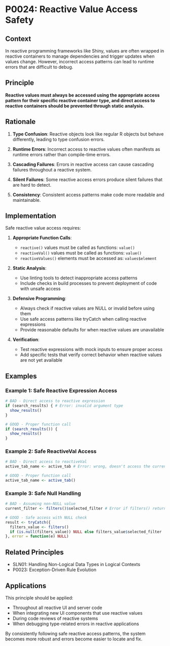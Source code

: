 # P0024: Reactive Value Access Safety

## Context
In reactive programming frameworks like Shiny, values are often wrapped in reactive containers to manage dependencies and trigger updates when values change. However, incorrect access patterns can lead to runtime errors that are difficult to debug.

## Principle
**Reactive values must always be accessed using the appropriate access pattern for their specific reactive container type, and direct access to reactive containers should be prevented through static analysis.**

## Rationale
1. **Type Confusion**: Reactive objects look like regular R objects but behave differently, leading to type confusion errors.

2. **Runtime Errors**: Incorrect access to reactive values often manifests as runtime errors rather than compile-time errors.

3. **Cascading Failures**: Errors in reactive access can cause cascading failures throughout a reactive system.

4. **Silent Failures**: Some reactive access errors produce silent failures that are hard to detect.

5. **Consistency**: Consistent access patterns make code more readable and maintainable.

## Implementation
Safe reactive value access requires:

1. **Appropriate Function Calls**:
   - `reactive()` values must be called as functions: `value()`
   - `reactiveVal()` values must be called as functions: `value()`
   - `reactiveValues()` elements must be accessed as: `values$element`

2. **Static Analysis**:
   - Use linting tools to detect inappropriate access patterns
   - Include checks in build processes to prevent deployment of code with unsafe access

3. **Defensive Programming**:
   - Always check if reactive values are NULL or invalid before using them
   - Use safe access patterns like tryCatch when calling reactive expressions
   - Provide reasonable defaults for when reactive values are unavailable

4. **Verification**:
   - Test reactive expressions with mock inputs to ensure proper access
   - Add specific tests that verify correct behavior when reactive values are not yet available

## Examples

### Example 1: Safe Reactive Expression Access
```r
# BAD - Direct access to reactive expression
if (search_results) { # Error: invalid argument type
  show_results()
}

# GOOD - Proper function call
if (search_results()) {
  show_results()
}
```

### Example 2: Safe ReactiveVal Access
```r
# BAD - Direct access to reactiveVal
active_tab_name <- active_tab # Error: wrong, doesn't access the current value

# GOOD - Proper function call
active_tab_name <- active_tab()
```

### Example 3: Safe Null Handling
```r
# BAD - Assuming non-NULL value
current_filter <- filters()$selected_filter # Error if filters() returns NULL

# GOOD - Safe access with NULL check
result <- tryCatch({
  filters_value <- filters()
  if (is.null(filters_value)) NULL else filters_value$selected_filter
}, error = function(e) NULL)
```

## Related Principles
- SLN01: Handling Non-Logical Data Types in Logical Contexts
- P0023: Exception-Driven Rule Evolution

## Applications
This principle should be applied:
- Throughout all reactive UI and server code
- When integrating new UI components that use reactive values
- During code reviews of reactive systems
- When debugging type-related errors in reactive applications

By consistently following safe reactive access patterns, the system becomes more robust and errors become easier to locate and fix.
